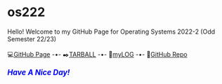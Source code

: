 # os222
Hello! Welcome to my GitHub Page for Operating Systems 2022-2 (Odd Semester 22/23)
<br><br>
💻[GitHub Page](https://joshuanadeak.github.io/os222/) -•-
✒️[TARBALL](SandBox/joshuanadeak.tar.xz) -•-
📄[myLOG](TXT/mylog.txt) -•-
📎[GitHub Repo](https://github.com/joshuanadeak/os222/)
<br><br>
<span style="color:blue; font-weight:bold; font-size:larger;"><i>Have A Nice Day!</i></span>
